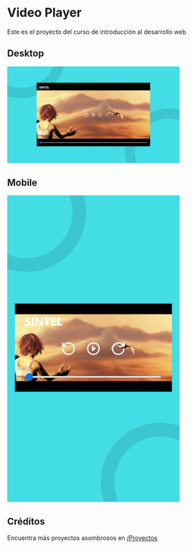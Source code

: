 # Video Player

Este es el proyecto del curso de introducción al desarrollo web

## Desktop

<img width="400px"  src="./assets/images/Desktop.png" />

## Mobile

<img width="400px"  src="./assets/images/Mobile.png" />

## Créditos

Encuentra más proyectos asombrosos en [/Proyectos](https://leonidasesteban.com/proyectos)
